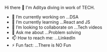 Hi there 👋 I'm Aditya diving in work of TECH.

- 🔭 I’m currently working on ...DSA
- 🌱 I’m currently learning ...React and JS
- 👯 I’m looking to collaborate on ...Tech videos                                             
- 💬 Ask me about ...Problem solving
- 📫 How to reach me: ...LinkedIn
- ⚡ Fun fact: ...There is NO Fun
                                                                                                  
